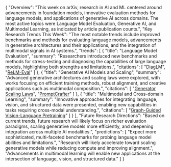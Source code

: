 {
  "Overview": "This week on arXiv, research in AI and ML centered around advancements in foundation models, innovative evaluation methods for language models, and applications of generative AI across domains. The most active topics were Language Model Evaluation, Generative AI, and Multimodal Learning, as indicated by article publication counts.",
  "Key Research Trends This Week": "The most notable trends include improved benchmarks and methods for evaluating language models, advancements in generative architectures and their applications, and the integration of multimodal signals in AI systems.",
  "trends": [
    {
      "title": "Language Model Evaluation",
      "summary": "Researchers introduced new benchmarks and methods for stress-testing and diagnosing the capabilities of large language models, highlighting both strengths and limitations.",
      "citations": [
        "[DiagLM](http://arxiv.org/abs/2507.02852v1)",
        "[ReLM-Eval](http://arxiv.org/abs/2507.02869v1)"
      ]
    },
    {
      "title": "Generative AI Models and Scaling",
      "summary": "Advanced generative architectures and scaling laws were explored, with works focusing on efficient training methods, robust alignment, and creative applications such as multimodal composition.",
      "citations": [
        "[Generator Scaling Laws](http://arxiv.org/abs/2507.02871v1)",
        "[PromptCrafter](http://arxiv.org/abs/2507.02863v1)"
      ]
    },
    {
      "title": "Multimodal and Cross-domain Learning",
      "summary": "Innovative approaches for integrating language, vision, and structured data were presented, enabling new capabilities in tasks requiring cross-modal understanding.",
      "citations": [
        "[Graph-Guided Vision-Language Pretraining](http://arxiv.org/abs/2507.02862v1)"
      ]
    }
  ],
  "Future Research Directions": "Based on current trends, future research will likely focus on richer evaluation paradigms, scaling generative models more efficiently, and deepening integration across multiple AI modalities.",
  "predictions": [
    "Expect more sophisticated, multi-faceted benchmarks for probing language model abilities and limitations.",
    "Research will likely accelerate toward scaling generative models while reducing compute and improving alignment.",
    "Advancements in multimodal learning will enable new applications at the intersection of language, vision, and structured data."
  ]
}